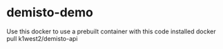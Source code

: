 # demisto-demo 

Use this docker to use a prebuilt container with this code installed
docker pull k1west2/demisto-api

